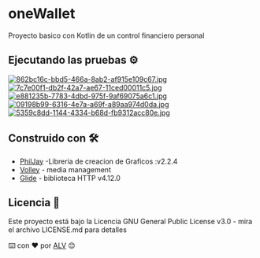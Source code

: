 # oneWallet

Proyecto basico con Kotlin de un control financiero personal


## Ejecutando las pruebas ⚙️

[![862bc16c-bbd5-466a-8ab2-af915e109c67.jpg](https://i.postimg.cc/GtrWMCr1/862bc16c-bbd5-466a-8ab2-af915e109c67.jpg)](https://postimg.cc/MMP3Tgvs)
[![7c7e00f1-db2f-42a7-ae67-11ced00011c5.jpg](https://i.postimg.cc/SKPc46xZ/7c7e00f1-db2f-42a7-ae67-11ced00011c5.jpg)](https://postimg.cc/94GDtqTT)
[![e881235b-7783-4dbd-975f-9af69075a6c1.jpg](https://i.postimg.cc/BnqTBZzC/e881235b-7783-4dbd-975f-9af69075a6c1.jpg)](https://postimg.cc/pp652vR9)
[![09198b99-6316-4e7a-a69f-a89aa974d0da.jpg](https://i.postimg.cc/2S24cRRN/09198b99-6316-4e7a-a69f-a89aa974d0da.jpg)](https://postimg.cc/4YH7y0xW)
[![5359c8dd-1144-4334-b68d-fb9312acc80e.jpg](https://i.postimg.cc/PqJ103Tp/5359c8dd-1144-4334-b68d-fb9312acc80e.jpg)](https://postimg.cc/KKXKM5Kx)
## Construido con 🛠️

* [PhilJay](https://github.com/PhilJay/MPAndroidChart) -Libreria de creacion de Graficos :v2.2.4
* [Volley](com.android.volley:volley:1.2.1) - media management
* [Glide](https://github.com/bumptech/glide) - biblioteca HTTP v4.12.0

## Licencia 📄

Este proyecto está bajo la Licencia GNU General Public License v3.0 - mira el archivo LICENSE.md para detalles


⌨️ con ❤️ por [ALV](https://github.com/A-L-V) 😊
